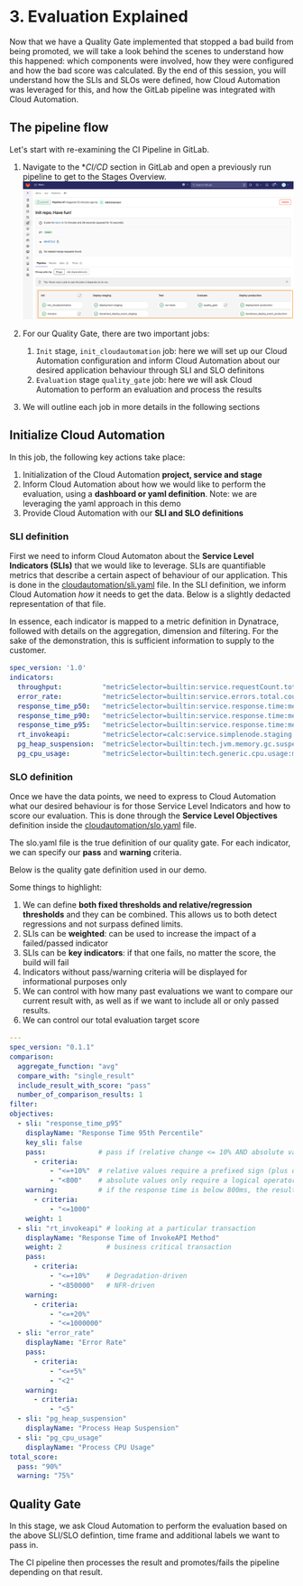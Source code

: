# 3. Evaluation Explained

Now that we have a Quality Gate implemented that stopped a bad build from being promoted, we will take a look behind the scenes to understand how this happened: which components were involved, how they were configured and how the bad score was calculated. By the end of this session, you will understand how the SLIs and SLOs were defined, how Cloud Automation was leveraged for this, and how the GitLab pipeline was integrated with Cloud Automation.

## The pipeline flow
Let's start with re-examining the CI Pipeline in GitLab.

1. Navigate to the **CI/CD* section in GitLab and open a previously run pipeline to get to the Stages Overview.
    ![gitlab-cicd](../assets/demo_gitlab_cicd_pipeline.png)

2. For our Quality Gate, there are two important jobs:
   1. `Init` stage, `init_cloudautomation` job: here we will set up our Cloud Automation configuration and inform Cloud Automation about our desired application behaviour through SLI and SLO definitons
   2. `Evaluation` stage `quality_gate` job: here we will ask Cloud Automation to perform an evaluation and process the results

3. We will outline each job in more details in the following sections

## Initialize Cloud Automation

In this job, the following key actions take place:

1. Initialization of the Cloud Automation **project, service and stage**
2. Inform Cloud Automation about how we would like to perform the evaluation, using a **dashboard or yaml definition**. Note: we are leveraging the yaml approach in this demo
3. Provide Cloud Automation with our **SLI and SLO definitions**

### SLI definition

First we need to inform Cloud Automaton about the **Service Level Indicators (SLIs)** that we would like to leverage. SLIs are quantifiable metrics that describe a certain aspect of behaviour of our application. This is done in the  [cloudautomation/sli.yaml](/../../cloudautomation/sli.yaml) file. In the SLI definition, we inform Cloud Automation *how* it needs to get the data. Below is a slightly dedacted representation of that file.

In essence, each indicator is mapped to a metric definition in Dynatrace, followed with details on the aggregation, dimension and filtering. For the sake of the demonstration, this is sufficient information to supply to the customer.

```yaml
spec_version: '1.0'
indicators:
  throughput:          "metricSelector=builtin:service.requestCount.total:merge(\"dt.entity.service\"):sum&entitySelector=tag([ENVIRONMENT]DT_RELEASE_VERSION:$LABEL.DT_RELEASE_VERSION),tag...),type(SERVICE)"
  error_rate:          "metricSelector=builtin:service.errors.total.count:merge(\"dt.entity.service\"):avg&entitySelector=tag([ENVIRONMENT]DT_RELEASE_VERSION:$LABEL.DT_RELEASE_VERSION),tag...),type(SERVICE)"
  response_time_p50:   "metricSelector=builtin:service.response.time:merge(\"dt.entity.service\"):percentile(50)&entitySelector=tag([ENVIRONMENT]DT_RELEASE_VERSION:$LABEL.DT_RELEASE_VERSION),tag...),type(SERVICE)"
  response_time_p90:   "metricSelector=builtin:service.response.time:merge(\"dt.entity.service\"):percentile(90)&entitySelector=tag([ENVIRONMENT]DT_RELEASE_VERSION:$LABEL.DT_RELEASE_VERSION),tag...),type(SERVICE)"
  response_time_p95:   "metricSelector=builtin:service.response.time:merge(\"dt.entity.service\"):percentile(95)&entitySelector=tag([ENVIRONMENT]DT_RELEASE_VERSION:$LABEL.DT_RELEASE_VERSION),tag...),type(SERVICE)"
  rt_invokeapi:        "metricSelector=calc:service.simplenode.staging:filter(eq(method,/api/invoke)):merge(\"dt.entity.service\"):percentile(95)&entitySelector=tag([ENVIRONMENT]DT_RELEASE_VERSION:$LABEL.DT_RELEASE_VERSION),tag...),type(SERVICE)"
  pg_heap_suspension:  "metricSelector=builtin:tech.jvm.memory.gc.suspensionTime:merge(\"dt.entity.process_group_instance\"):max&entitySelector=tag([ENVIRONMENT]DT_RELEASE_VERSION:$LABEL.DT_RELEASE_VERSION),tag...),type(PROCESS_GROUP_INSTANCE)"
  pg_cpu_usage:        "metricSelector=builtin:tech.generic.cpu.usage:merge(\"dt.entity.process_group_instance\"):max&entitySelector=tag([ENVIRONMENT]DT_RELEASE_VERSION:$LABEL.DT_RELEASE_VERSION),tag...),type(PROCESS_GROUP_INSTANCE)"
```

### SLO definition
Once we have the data points, we need to express to Cloud Automation what our desired behaviour is for those Service Level Indicators and how to score our evaluation. This is done through the **Service Level Objectives** definition inside the [cloudautomation/slo.yaml](/../../cloudautomation/slo.yaml) file. 

The slo.yaml file is the true definition of our quality gate. For each indicator, we can specify our **pass** and **warning** criteria.

Below is the quality gate definition used in our demo.

Some things to highlight:

1. We can define **both fixed thresholds and relative/regression thresholds** and they can be combined. This allows us to both detect regressions and not surpass defined limits.
2. SLIs can be **weighted**: can be used to increase the impact of a failed/passed indicator
3. SLIs can be **key indicators**: if that one fails, no matter the score, the build will fail
4. Indicators without pass/warning criteria will be displayed for informational purposes only
5. We can control with how many past evaluations we want to compare our current result with, as well as if we want to include all or only passed results.
6. We can control our total evaluation target score

```yaml
---
spec_version: "0.1.1"
comparison:
  aggregate_function: "avg"
  compare_with: "single_result"
  include_result_with_score: "pass"
  number_of_comparison_results: 1
filter:
objectives:
  - sli: "response_time_p95"
    displayName: "Response Time 95th Percentile"
    key_sli: false
    pass:             # pass if (relative change <= 10% AND absolute value is < 600ms)
      - criteria:
          - "<=+10%"  # relative values require a prefixed sign (plus or minus)
          - "<800"    # absolute values only require a logical operator
    warning:          # if the response time is below 800ms, the result should be a warning
      - criteria:
          - "<=1000"
    weight: 1
  - sli: "rt_invokeapi" # looking at a particular transaction
    displayName: "Response Time of InvokeAPI Method"
    weight: 2           # business critical transaction
    pass:
      - criteria:
          - "<=+10%"    # Degradation-driven
          - "<850000"   # NFR-driven
    warning:
      - criteria:
          - "<=+20%"
          - "<=1000000"
  - sli: "error_rate"
    displayName: "Error Rate"
    pass:
      - criteria:
          - "<=+5%"
          - "<2"
    warning:
      - criteria:
          - "<5"
  - sli: "pg_heap_suspension"
    displayName: "Process Heap Suspension"
  - sli: "pg_cpu_usage"
    displayName: "Process CPU Usage"
total_score:
  pass: "90%"
  warning: "75%"
```

## Quality Gate
In this stage, we ask Cloud Automation to perform the evaluation based on the above SLI/SLO defintion, time frame and additional labels we want to pass in.

The CI pipeline then processes the result and promotes/fails the pipeline depending on that result.